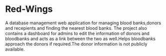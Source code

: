 # Red-Wings
A database management web application for managing blood banks,donors and recepients and finding the nearest blood banks.
The project also contains a dashboard for admins to edit the information of donors and bloodbanks and acts as a link between the two as well.Helps bloodbanks approach the donors if required.The donor information is not publicly available.

